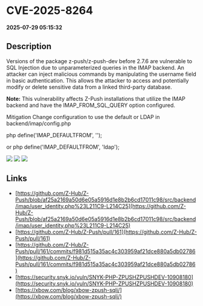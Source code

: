 # CVE-2025-8264

**2025-07-29 05:15:32**

## Description
Versions of the package z-push/z-push-dev before 2.7.6 are vulnerable to SQL Injection due to unparameterized queries in the IMAP backend. An attacker can inject malicious commands by manipulating the username field in basic authentication. This allows the attacker to access and potentially modify or delete sensitive data from a linked third-party database. **Note:** This vulnerability affects Z-Push installations that utilize the IMAP backend and have the IMAP_FROM_SQL_QUERY option configured.  MitigationChange configuration to use the default or LDAP in backend/imap/config.phpphpdefine('IMAP_DEFAULTFROM', '');orphpdefine('IMAP_DEFAULTFROM', 'ldap');

![](https://img.shields.io/static/v1?label=Score&message=9.1&color=red)
![](https://img.shields.io/static/v1?label=Severity&message=CRITICAL&color=red)
![](https://img.shields.io/static/v1?label=CWE&message=SQL&color=green)

## Links
- [https://github.com/Z-Hub/Z-Push/blob/af25a2169a50d6e05a5916d1e8b2b6cd17011c98/src/backend/imap/user_identity.php%23L211C9-L214C25](https://github.com/Z-Hub/Z-Push/blob/af25a2169a50d6e05a5916d1e8b2b6cd17011c98/src/backend/imap/user_identity.php%23L211C9-L214C25)
- [https://github.com/Z-Hub/Z-Push/pull/161](https://github.com/Z-Hub/Z-Push/pull/161)
- [https://github.com/Z-Hub/Z-Push/pull/161/commits/f981d515a35ac4c303959af21dce880a5db02786](https://github.com/Z-Hub/Z-Push/pull/161/commits/f981d515a35ac4c303959af21dce880a5db02786)
- [https://security.snyk.io/vuln/SNYK-PHP-ZPUSHZPUSHDEV-10908180](https://security.snyk.io/vuln/SNYK-PHP-ZPUSHZPUSHDEV-10908180)
- [https://xbow.com/blog/xbow-zpush-sqli/](https://xbow.com/blog/xbow-zpush-sqli/)
